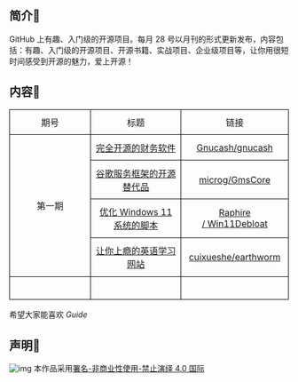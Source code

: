 
## 简介📇

GitHub 上有趣、入门级的开源项目。每月 28 号以月刊的形式更新发布，内容包括：有趣、入门级的开源项目、开源书籍、实战项目、企业级项目等，让你用很短时间感受到开源的魅力，爱上开源！
## 内容🎃




<table class="MsoTableGrid" border="1" cellspacing="0" cellpadding="0" style="border-collapse:collapse;border:none;mso-border-alt:solid windowtext .5pt;
 mso-yfti-tbllook:1184;mso-padding-alt:0cm 5.4pt 0cm 5.4pt">
 <tbody><tr style="mso-yfti-irow:0;mso-yfti-firstrow:yes">
  <td width="184" style="width:138.25pt;border:solid windowtext 1.0pt;mso-border-alt:
  solid windowtext .5pt;padding:0cm 5.4pt 0cm 5.4pt">
  <p class="MsoNormal" align="center" style="margin-top:7.8pt;margin-right:0cm;
  margin-bottom:7.8pt;margin-left:0cm;text-align:center;text-indent:0cm;
  mso-char-indent-count:0">期号</p>
  </td>
  <td width="184" style="width:138.25pt;border:solid windowtext 1.0pt;border-left:
  none;mso-border-left-alt:solid windowtext .5pt;mso-border-alt:solid windowtext .5pt;
  padding:0cm 5.4pt 0cm 5.4pt">
  <p class="MsoNormal" align="center" style="margin-top:7.8pt;margin-right:0cm;
  margin-bottom:7.8pt;margin-left:0cm;text-align:center;text-indent:0cm;
  mso-char-indent-count:0">标题</p>
  </td>
  <td width="184" style="width:138.3pt;border:solid windowtext 1.0pt;border-left:
  none;mso-border-left-alt:solid windowtext .5pt;mso-border-alt:solid windowtext .5pt;
  padding:0cm 5.4pt 0cm 5.4pt">
  <p class="MsoNormal" align="center" style="margin-top:7.8pt;margin-right:0cm;
  margin-bottom:7.8pt;margin-left:0cm;text-align:center;text-indent:0cm;
  mso-char-indent-count:0">链接</p>
  </td>
 </tr>
 <tr style="mso-yfti-irow:1">
  <td width="184" rowspan="4" style="width:138.25pt;border:solid windowtext 1.0pt;
  border-top:none;mso-border-top-alt:solid windowtext .5pt;mso-border-alt:solid windowtext .5pt;
  padding:0cm 5.4pt 0cm 5.4pt">
  <p class="MsoNormal" align="center" style="margin-top:7.8pt;margin-right:0cm;
  margin-bottom:7.8pt;margin-left:0cm;text-align:center;text-indent:0cm;
  mso-char-indent-count:0">第一期</p>
  </td>
  <td width="184" style="width:138.25pt;border-top:none;border-left:none;
  border-bottom:solid windowtext 1.0pt;border-right:solid windowtext 1.0pt;
  mso-border-top-alt:solid windowtext .5pt;mso-border-left-alt:solid windowtext .5pt;
  mso-border-alt:solid windowtext .5pt;padding:0cm 5.4pt 0cm 5.4pt">
  <p class="MsoNormal" align="center" style="margin-top:7.8pt;margin-right:0cm;
  margin-bottom:7.8pt;margin-left:0cm;text-align:center;text-indent:0cm;
  mso-char-indent-count:0"><span lang="EN-US"><a href="https://github.com/jr94330/Guide/blob/main/content/GuideLssue_1.md#1-gnucashgnucash"><span lang="EN-US"><span lang="EN-US">完全开源的财务软件</span></span></a></span></p>
  </td>
  <td width="184" style="width:138.3pt;border-top:none;border-left:none;
  border-bottom:solid windowtext 1.0pt;border-right:solid windowtext 1.0pt;
  mso-border-top-alt:solid windowtext .5pt;mso-border-left-alt:solid windowtext .5pt;
  mso-border-alt:solid windowtext .5pt;padding:0cm 5.4pt 0cm 5.4pt">
  <p class="MsoNormal" align="center" style="margin-top:7.8pt;margin-right:0cm;
  margin-bottom:7.8pt;margin-left:0cm;text-align:center;text-indent:0cm;
  mso-char-indent-count:0"><span lang="EN-US"><a href="https://github.com/Gnucash/gnucash">Gnucash/gnucash</a></span></p>
  </td>
 </tr>
 <tr style="mso-yfti-irow:2">
  <td width="184" style="width:138.25pt;border-top:none;border-left:none;
  border-bottom:solid windowtext 1.0pt;border-right:solid windowtext 1.0pt;
  mso-border-top-alt:solid windowtext .5pt;mso-border-left-alt:solid windowtext .5pt;
  mso-border-alt:solid windowtext .5pt;padding:0cm 5.4pt 0cm 5.4pt">
  <p class="MsoNormal" align="center" style="margin-top:7.8pt;margin-right:0cm;
  margin-bottom:7.8pt;margin-left:0cm;text-align:center;text-indent:0cm;
  mso-char-indent-count:0"><span lang="EN-US"><a href="https://github.com/jr94330/Guide/blob/main/content/GuideLssue_1.md#2-microggmscore"><span lang="EN-US"><span lang="EN-US">谷歌服务框架的开源替代品</span></span></a></span></p>
  </td>
  <td width="184" style="width:138.3pt;border-top:none;border-left:none;
  border-bottom:solid windowtext 1.0pt;border-right:solid windowtext 1.0pt;
  mso-border-top-alt:solid windowtext .5pt;mso-border-left-alt:solid windowtext .5pt;
  mso-border-alt:solid windowtext .5pt;padding:0cm 5.4pt 0cm 5.4pt">
  <p class="MsoNormal" align="center" style="margin-top:7.8pt;margin-right:0cm;
  margin-bottom:7.8pt;margin-left:0cm;text-align:center;text-indent:0cm;
  mso-char-indent-count:0"><span lang="EN-US"><a href="https://github.com/microg/GmsCore">microg/GmsCore</a></span></p>
  </td>
 </tr>
 <tr style="mso-yfti-irow:3">
  <td width="184" style="width:138.25pt;border-top:none;border-left:none;
  border-bottom:solid windowtext 1.0pt;border-right:solid windowtext 1.0pt;
  mso-border-top-alt:solid windowtext .5pt;mso-border-left-alt:solid windowtext .5pt;
  mso-border-alt:solid windowtext .5pt;padding:0cm 5.4pt 0cm 5.4pt">
  <p class="MsoNormal" align="center" style="margin-top:7.8pt;margin-right:0cm;
  margin-bottom:7.8pt;margin-left:0cm;text-align:center;text-indent:0cm;
  mso-char-indent-count:0"><span lang="EN-US"><a href="https://github.com/jr94330/Guide/blob/main/content/GuideLssue_1.md#3-raphire-win11debloat"><span lang="EN-US"><span lang="EN-US">优化 Windows 11 </span></span><span lang="EN-US"><span lang="EN-US">系统的脚本</span></span></a></span></p>
  </td>
  <td width="184" style="width:138.3pt;border-top:none;border-left:none;
  border-bottom:solid windowtext 1.0pt;border-right:solid windowtext 1.0pt;
  mso-border-top-alt:solid windowtext .5pt;mso-border-left-alt:solid windowtext .5pt;
  mso-border-alt:solid windowtext .5pt;padding:0cm 5.4pt 0cm 5.4pt">
  <p class="MsoNormal" align="center" style="margin-top:7.8pt;margin-right:0cm;
  margin-bottom:7.8pt;margin-left:0cm;text-align:center;text-indent:0cm;
  mso-char-indent-count:0"><span lang="EN-US"><a href="https://github.com/Raphire/Win11Debloat">Raphire /&nbsp;Win11Debloat</a></span></p>
  </td>
 </tr>
 <tr style="mso-yfti-irow:4">
  <td width="184" style="width:138.25pt;border-top:none;border-left:none;
  border-bottom:solid windowtext 1.0pt;border-right:solid windowtext 1.0pt;
  mso-border-top-alt:solid windowtext .5pt;mso-border-left-alt:solid windowtext .5pt;
  mso-border-alt:solid windowtext .5pt;padding:0cm 5.4pt 0cm 5.4pt">
  <p class="MsoNormal" align="center" style="margin-top:7.8pt;margin-right:0cm;
  margin-bottom:7.8pt;margin-left:0cm;text-align:center;text-indent:0cm;
  mso-char-indent-count:0"><span lang="EN-US"><a href="https://github.com/jr94330/Guide/blob/main/content/GuideLssue_1.md#4-cuixuesheearthworm"><span lang="EN-US"><span lang="EN-US">让你上瘾的英语学习网站</span></span></a></span></p>
  </td>
  <td width="184" style="width:138.3pt;border-top:none;border-left:none;
  border-bottom:solid windowtext 1.0pt;border-right:solid windowtext 1.0pt;
  mso-border-top-alt:solid windowtext .5pt;mso-border-left-alt:solid windowtext .5pt;
  mso-border-alt:solid windowtext .5pt;padding:0cm 5.4pt 0cm 5.4pt">
  <p class="MsoNormal" align="center" style="margin-top:7.8pt;margin-right:0cm;
  margin-bottom:7.8pt;margin-left:0cm;text-align:center;text-indent:0cm;
  mso-char-indent-count:0"><span lang="EN-US"><a href="https://github.com/cuixueshe/earthworm">cuixueshe/earthworm</a></span></p>
  </td>
 </tr>
 <tr style="mso-yfti-irow:5;mso-yfti-lastrow:yes">
  <td width="184" style="width:138.25pt;border:solid windowtext 1.0pt;border-top:
  none;mso-border-top-alt:solid windowtext .5pt;mso-border-alt:solid windowtext .5pt;
  padding:0cm 5.4pt 0cm 5.4pt">
  <p class="MsoNormal" align="center" style="margin-top:7.8pt;margin-right:0cm;
  margin-bottom:7.8pt;margin-left:0cm;text-align:center;text-indent:0cm;
  mso-char-indent-count:0"><span lang="EN-US"><o:p>&nbsp;</o:p></span></p>
  </td>
  <td width="184" style="width:138.25pt;border-top:none;border-left:none;
  border-bottom:solid windowtext 1.0pt;border-right:solid windowtext 1.0pt;
  mso-border-top-alt:solid windowtext .5pt;mso-border-left-alt:solid windowtext .5pt;
  mso-border-alt:solid windowtext .5pt;padding:0cm 5.4pt 0cm 5.4pt">
  <p class="MsoNormal" align="center" style="margin-top:7.8pt;margin-right:0cm;
  margin-bottom:7.8pt;margin-left:0cm;text-align:center;text-indent:0cm;
  mso-char-indent-count:0"><span lang="EN-US"><o:p>&nbsp;</o:p></span></p>
  </td>
  <td width="184" style="width:138.3pt;border-top:none;border-left:none;
  border-bottom:solid windowtext 1.0pt;border-right:solid windowtext 1.0pt;
  mso-border-top-alt:solid windowtext .5pt;mso-border-left-alt:solid windowtext .5pt;
  mso-border-alt:solid windowtext .5pt;padding:0cm 5.4pt 0cm 5.4pt">
  <p class="MsoNormal" align="center" style="margin-top:7.8pt;margin-right:0cm;
  margin-bottom:7.8pt;margin-left:0cm;text-align:center;text-indent:0cm;
  mso-char-indent-count:0"><span lang="EN-US"><o:p>&nbsp;</o:p></span></p>
  </td>
 </tr>
</tbody></table>
希望大家能喜欢 <i><a>Guide</a></i>


## 声明🧭

![img](https://licensebuttons.net/l/by-nc-nd/4.0/88x31.png)
本作品采用[署名-非商业性使用-禁止演绎 4.0 国际](https://creativecommons.org/licenses/by-nc-nd/4.0/)    
